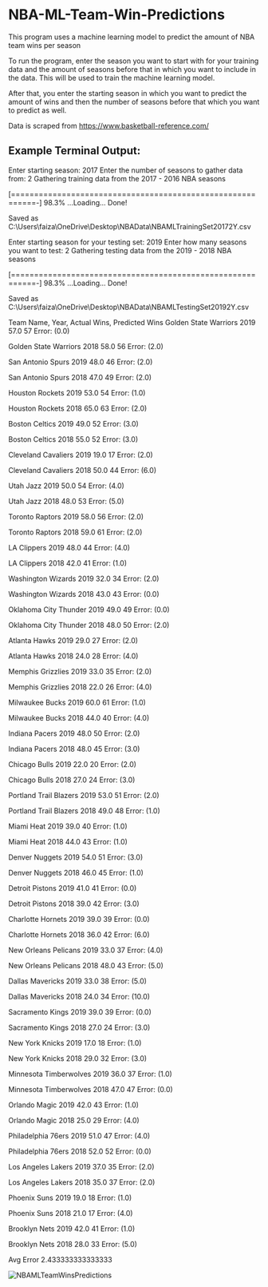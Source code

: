 # NBA-ML-Team-Win-Predictions
This program uses a machine learning model to predict the amount of NBA team wins per season

To run the program, enter the season you want to start with for your training data and the amount of seasons 
before that in which you want to include in the data. This will be used to train the machine learning model.

After that, you enter the starting season in which you want to predict the amount of wins and then the number of 
seasons before that which you want to predict as well. 

Data is scraped from https://www.basketball-reference.com/


## **Example Terminal Output:** 

Enter starting season: 2017 
Enter the number of seasons to gather data from: 2
Gathering training data from the 2017 - 2016 NBA seasons

[===========================================================-] 98.3% ...Loading...
Done!

Saved as C:\Users\faiza\OneDrive\Desktop\NBAData\NBAMLTrainingSet20172Y.csv

Enter starting season for your testing set: 2019
Enter how many seasons you want to test: 2
Gathering testing data from the 2019 - 2018 NBA seasons

[===========================================================-] 98.3% ...Loading...
Done!

Saved as C:\Users\faiza\OneDrive\Desktop\NBAData\NBAMLTestingSet20192Y.csv


Team Name, Year, Actual Wins, Predicted Wins
Golden State Warriors 2019 57.0 57 Error: (0.0)

Golden State Warriors 2018 58.0 56 Error: (2.0)

San Antonio Spurs 2019 48.0 46 Error: (2.0)

San Antonio Spurs 2018 47.0 49 Error: (2.0)

Houston Rockets 2019 53.0 54 Error: (1.0)

Houston Rockets 2018 65.0 63 Error: (2.0)

Boston Celtics 2019 49.0 52 Error: (3.0)

Boston Celtics 2018 55.0 52 Error: (3.0)

Cleveland Cavaliers 2019 19.0 17 Error: (2.0)

Cleveland Cavaliers 2018 50.0 44 Error: (6.0)

Utah Jazz 2019 50.0 54 Error: (4.0)

Utah Jazz 2018 48.0 53 Error: (5.0)

Toronto Raptors 2019 58.0 56 Error: (2.0)

Toronto Raptors 2018 59.0 61 Error: (2.0)

LA Clippers 2019 48.0 44 Error: (4.0)

LA Clippers 2018 42.0 41 Error: (1.0)

Washington Wizards 2019 32.0 34 Error: (2.0)

Washington Wizards 2018 43.0 43 Error: (0.0)

Oklahoma City Thunder 2019 49.0 49 Error: (0.0)

Oklahoma City Thunder 2018 48.0 50 Error: (2.0)

Atlanta Hawks 2019 29.0 27 Error: (2.0)

Atlanta Hawks 2018 24.0 28 Error: (4.0)

Memphis Grizzlies 2019 33.0 35 Error: (2.0)

Memphis Grizzlies 2018 22.0 26 Error: (4.0)

Milwaukee Bucks 2019 60.0 61 Error: (1.0)

Milwaukee Bucks 2018 44.0 40 Error: (4.0)

Indiana Pacers 2019 48.0 50 Error: (2.0)

Indiana Pacers 2018 48.0 45 Error: (3.0)

Chicago Bulls 2019 22.0 20 Error: (2.0)

Chicago Bulls 2018 27.0 24 Error: (3.0)

Portland Trail Blazers 2019 53.0 51 Error: (2.0)

Portland Trail Blazers 2018 49.0 48 Error: (1.0)

Miami Heat 2019 39.0 40 Error: (1.0)

Miami Heat 2018 44.0 43 Error: (1.0)

Denver Nuggets 2019 54.0 51 Error: (3.0)

Denver Nuggets 2018 46.0 45 Error: (1.0)

Detroit Pistons 2019 41.0 41 Error: (0.0)

Detroit Pistons 2018 39.0 42 Error: (3.0)

Charlotte Hornets 2019 39.0 39 Error: (0.0)

Charlotte Hornets 2018 36.0 42 Error: (6.0)

New Orleans Pelicans 2019 33.0 37 Error: (4.0)

New Orleans Pelicans 2018 48.0 43 Error: (5.0)

Dallas Mavericks 2019 33.0 38 Error: (5.0)

Dallas Mavericks 2018 24.0 34 Error: (10.0)

Sacramento Kings 2019 39.0 39 Error: (0.0)

Sacramento Kings 2018 27.0 24 Error: (3.0)

New York Knicks 2019 17.0 18 Error: (1.0)

New York Knicks 2018 29.0 32 Error: (3.0)

Minnesota Timberwolves 2019 36.0 37 Error: (1.0)

Minnesota Timberwolves 2018 47.0 47 Error: (0.0)

Orlando Magic 2019 42.0 43 Error: (1.0)

Orlando Magic 2018 25.0 29 Error: (4.0)

Philadelphia 76ers 2019 51.0 47 Error: (4.0)

Philadelphia 76ers 2018 52.0 52 Error: (0.0)

Los Angeles Lakers 2019 37.0 35 Error: (2.0)

Los Angeles Lakers 2018 35.0 37 Error: (2.0)

Phoenix Suns 2019 19.0 18 Error: (1.0)

Phoenix Suns 2018 21.0 17 Error: (4.0)

Brooklyn Nets 2019 42.0 41 Error: (1.0)

Brooklyn Nets 2018 28.0 33 Error: (5.0)

Avg Error 2.433333333333333


![NBAMLTeamWinsPredictions](https://user-images.githubusercontent.com/43652410/78615623-1263ec80-7840-11ea-8595-9e213e6a5b16.png)
